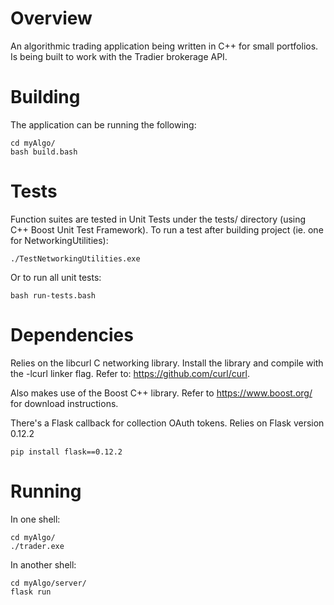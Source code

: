# Overview
An algorithmic trading application being written in C++ for small portfolios.
Is being built to work with the Tradier brokerage API.

# Building
The application can be running the following:
```
cd myAlgo/
bash build.bash
```

# Tests
Function suites are tested in Unit Tests under the tests/ directory (using C++ Boost Unit Test Framework).
To run a test after building project (ie. one for NetworkingUtilities):
```
./TestNetworkingUtilities.exe
```
Or to run all unit tests:
```
bash run-tests.bash
```

# Dependencies
Relies on the libcurl C networking library.
Install the library and compile with the -lcurl linker flag.
Refer to: https://github.com/curl/curl.

Also makes use of the Boost C++ library.
Refer to https://www.boost.org/ for download instructions.

There's a Flask callback for collection OAuth tokens.
Relies on Flask version 0.12.2
```
pip install flask==0.12.2
```

# Running
In one shell:
```
cd myAlgo/
./trader.exe
```
In another shell:
```
cd myAlgo/server/
flask run
```
